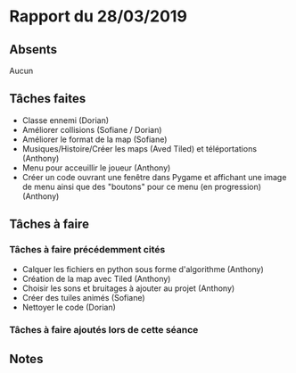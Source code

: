 # Rapport du 28/03/2019
## Absents
Aucun
## Tâches faites
- Classe ennemi (Dorian)
- Améliorer collisions (Sofiane / Dorian)
- Améliorer le format de la map (Sofiane)
- Musiques/Histoire/Créer les maps (Aved Tiled) et téléportations (Anthony)
- Menu pour acceuillir le joueur (Anthony)
- Créer un code ouvrant une fenêtre dans Pygame et affichant une image de menu ainsi que des "boutons" pour ce menu (en progression) (Anthony)
## Tâches à faire
### Tâches à faire précédemment cités
- Calquer les fichiers en python sous forme d'algorithme (Anthony)
- Création de la map avec Tiled (Anthony)
- Choisir les sons et bruitages à ajouter au projet (Anthony)
- Créer des tuiles animés (Sofiane)
- Nettoyer le code (Dorian)
### Tâches à faire ajoutés lors de cette séance
## Notes
